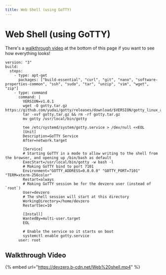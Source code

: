 ```yaml
---
title: Web Shell (using GoTTY)
---
```

# Web Shell (using GoTTY)

There's a [walkthrough video](#walkthrough-video) at the bottom of this page if you want to see how everything looks!

```
version: "3"
build:
  steps:
    - type: apt-get
      packages: ["build-essential", "curl", "git", "nano", "software-properties-common", "ssh", "sudo", "tar", "unzip", "vim", "wget", "zip"]
    - type: command
      command: |
        VERSION=v1.0.1
        wget -O gotty.tar.gz https://github.com/yudai/gotty/releases/download/$VERSION/gotty_linux_amd64.tar.gz
        tar -xvf gotty.tar.gz && rm -rf gotty.tar.gz
        mv gotty /usr/local/bin/gotty

        tee /etc/systemd/system/gotty.service > /dev/null <<EOL
        [Unit]
        Description=GoTTY Service
        After=network.target

        [Service]
        # Starting GoTTY in a mode to allow writing to the shell from the browser, and opening up /bin/bash as default
        ExecStart=/usr/local/bin/gotty -w bash -l
        # Making GoTTY bind to port 7101
        Environment="GOTTY_ADDRESS=0.0.0.0" "GOTTY_PORT=7101" "TERM=xterm-256color"
        Restart=always
        # Making GoTTY session be for the devzero user (instead of `root`)
        User=devzero
        # The shell session will start at this directory
        WorkingDirectory=/home/devzero
        RestartSec=10

        [Install]
        WantedBy=multi-user.target
        EOL

        # Enable the service so it starts on boot
        systemctl enable gotty.service
      user: root
```

## Walkthrough Video

{% embed url="https://devzero.b-cdn.net/Web%20shell.mp4" %}
